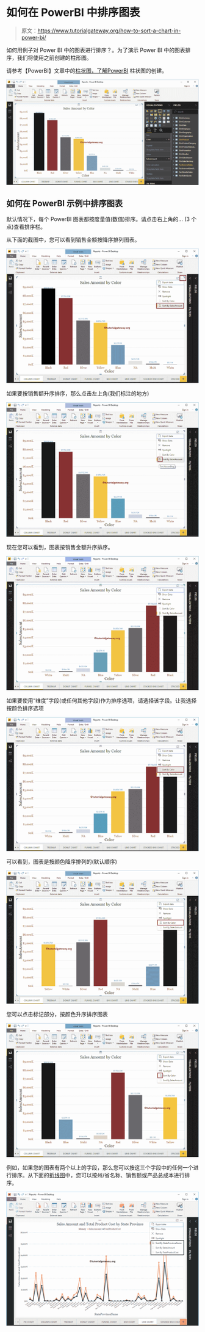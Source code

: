 # 如何在 PowerBI 中排序图表

> 原文：<https://www.tutorialgateway.org/how-to-sort-a-chart-in-power-bi/>

如何用例子对 Power BI 中的图表进行排序？。为了演示 Power BI 中的图表排序，我们将使用之前创建的柱形图。

请参考【PowerBI】文章中的[柱状图，了解](https://www.tutorialgateway.org/column-chart-in-power-bi/)[PowerBI](https://www.tutorialgateway.org/power-bi-tutorial/) 柱状图的创建。

![How to Sort a Chart in Power BI 1](img/5da46821b28f5186c1c585b0b4ebfbf3.png)

## 如何在 PowerBI 示例中排序图表

默认情况下，每个 PowerBI 图表都按度量值(数值)排序。请点击右上角的… (3 个点)查看排序栏。

从下面的截图中，您可以看到销售金额按降序排列图表。

![How to Sort a Chart in Power BI 2](img/ebedf357941ca67723b7facfa6e20df6.png)

如果要按销售额升序排序，那么点击左上角(我们标注的地方)

![How to Sort a Chart in Power BI 3](img/b74b8056445eced8dcc49d89ef424c37.png)

现在您可以看到，图表按销售金额升序排序。

![How to Sort a Chart in Power BI 4](img/19fc8a3f2540f13dffcc6020707ce5f3.png)

如果要使用“维度”字段(或任何其他字段)作为排序选项，请选择该字段。让我选择按颜色排序选项

![How to Sort a Chart in Power BI 5](img/40314c56a3c189980e10c47cd756e1f2.png)

可以看到，图表是按颜色降序排列的(默认顺序)

![How to Sort a Chart in Power BI 6](img/d4dd24d4dc3fcb6e0dd7e4eb7264f12b.png)

您可以点击标记部分，按颜色升序排序图表

![How to Sort a Chart in Power BI 7](img/0054ebff0dd51a119c9acf3ee0d3bb40.png)

例如，如果您的图表有两个以上的字段，那么您可以按这三个字段中的任何一个进行排序。从下面的[折线图](https://www.tutorialgateway.org/create-a-power-bi-line-chart/)中，您可以按州/省名称、销售额或产品总成本进行排序。

![How to Sort a Chart in Power BI 8](img/1a737b15ba306d0e8b00bdd8499febac.png)